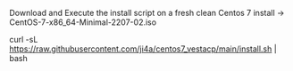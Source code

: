 Download and Execute the install script on a fresh clean Centos 7 install -> CentOS-7-x86_64-Minimal-2207-02.iso

curl -sL https://raw.githubusercontent.com/ji4a/centos7_vestacp/main/install.sh | bash
